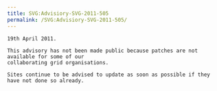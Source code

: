 ```yaml
---
title: SVG:Advisiory-SVG-2011-505
permalink: /SVG:Advisiory-SVG-2011-505/
---
```


    19th April 2011.

    This advisory has not been made public because patches are not available for some of our
    collaborating grid organisations.

    Sites continue to be advised to update as soon as possible if they have not done so already.